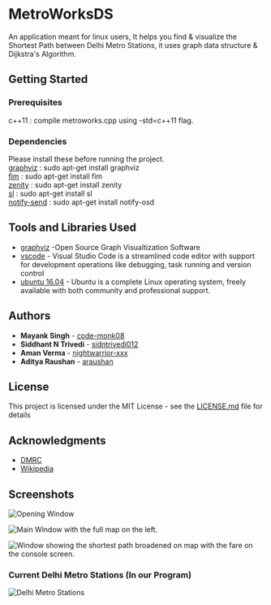
# MetroWorksDS

An application meant for linux users, It helps you find & visualize the Shortest Path between Delhi Metro Stations, it uses graph data structure & Dijkstra's Algorithm.

## Getting Started

### Prerequisites

c++11 : compile metroworks.cpp using -std=c++11 flag.

### Dependencies

Please install these before running the project. <br />
[graphviz](http://www.graphviz.org/)    : sudo apt-get install graphviz <br />
[fim](http://manpages.ubuntu.com/manpages/xenial/man1/fim.1.html)         : sudo apt-get install fim <br />
[zenity](https://packages.ubuntu.com/trusty/gnome/zenity)    : sudo apt-get install zenity <br />
[sl](http://manpages.ubuntu.com/manpages/trusty/man6/sl.6.html)          : sudo apt-get install sl <br />
[notify-send](http://manpages.ubuntu.com/manpages/xenial/man1/notify-send.1.html) : sudo apt-get install notify-osd <br />

## Tools and Libraries Used

* [graphviz](http://www.graphviz.org/) -Open Source Graph Visualtization Software
* [vscode](https://code.visualstudio.com/) - Visual Studio Code is a streamlined code editor with support for development operations like debugging, task running and version control
* [ubuntu 16.04](http://releases.ubuntu.com/16.04/) - Ubuntu is a complete Linux operating system, freely available with both community and professional support. 

## Authors

* **Mayank Singh** - [code-monk08](https://github.com/code-monk08)
* **Siddhant N Trivedi** - [sidntrivedi012](https://github.com/sidntrivedi012)
* **Aman Verma** - [nightwarrior-xxx](https://github.com/nightwarrior-xxx)
* **Aditya Raushan** - [araushan](https://github.com/araushan)

## License

This project is licensed under the MIT License - see the [LICENSE.md](LICENSE.md) file for details

## Acknowledgments

* [DMRC](http://www.delhimetrorail.com/)
* [Wikipedia](https://www.wikipedia.org/)

## Screenshots
![Opening Window](https://github.com/rapport4/MetroWorksDS/blob/master/Report%20%26%20Screenshots/Screenshot%20from%202018-11-27%2003-53-27.png)

![Main Window with the full map on the left.](https://github.com/rapport4/MetroWorksDS/blob/master/Report%20%26%20Screenshots/Screenshot%20from%202018-11-27%2003-53-32.png)

![Window showing the shortest path broadened on map with the fare on the console screen.](https://github.com/rapport4/MetroWorksDS/blob/master/Report%20%26%20Screenshots/Screenshot%20from%202018-11-27%2003-57-26.png)

### Current Delhi Metro Stations (In our Program)
![Delhi Metro Stations](https://raw.githubusercontent.com/rapport4/MetroWorksDS/master/graph.png)


